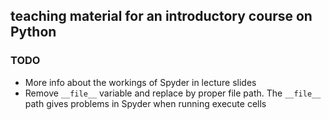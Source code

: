 ## teaching material for an introductory course on Python

### TODO
- More info about the workings of Spyder in lecture slides
- Remove `__file__` variable and replace by proper file path. The `__file__` path gives problems in Spyder when running execute cells

